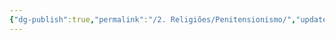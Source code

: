```yaml
---
{"dg-publish":true,"permalink":"/2. Religiões/Penitensionismo/","updated":"2025-06-15T19:41:03.676-03:00"}
---
```


